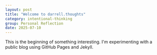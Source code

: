 ```yaml
---
layout: post
title: "Welcome to darrell.thoughts"
category: intentional-thinking
group: Personal Reflection
date: 2025-07-10
---
```


This is the beginning of something interesting. I'm experimenting with a public blog using GitHub Pages and Jekyll.
